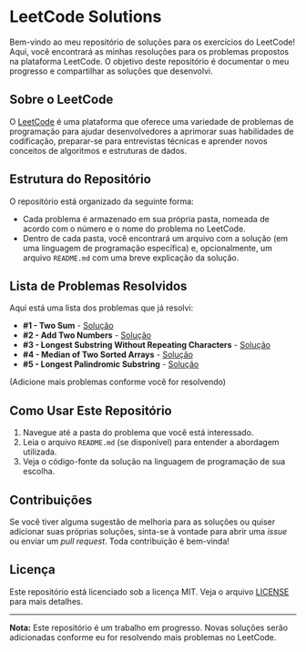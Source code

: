 # LeetCode Solutions

Bem-vindo ao meu repositório de soluções para os exercícios do LeetCode! Aqui, você encontrará as minhas resoluções para os problemas propostos na plataforma LeetCode. O objetivo deste repositório é documentar o meu progresso e compartilhar as soluções que desenvolvi.

## Sobre o LeetCode

O [LeetCode](https://leetcode.com/) é uma plataforma que oferece uma variedade de problemas de programação para ajudar desenvolvedores a aprimorar suas habilidades de codificação, preparar-se para entrevistas técnicas e aprender novos conceitos de algoritmos e estruturas de dados.

## Estrutura do Repositório

O repositório está organizado da seguinte forma:

- Cada problema é armazenado em sua própria pasta, nomeada de acordo com o número e o nome do problema no LeetCode.
- Dentro de cada pasta, você encontrará um arquivo com a solução (em uma linguagem de programação específica) e, opcionalmente, um arquivo `README.md` com uma breve explicação da solução.

## Lista de Problemas Resolvidos

Aqui está uma lista dos problemas que já resolvi:

- **#1 - Two Sum** - [Solução](/twosum/)
- **#2 - Add Two Numbers** - [Solução](/2-add-two-numbers/)
- **#3 - Longest Substring Without Repeating Characters** - [Solução](/3-longest-substring-without-repeating-characters/)
- **#4 - Median of Two Sorted Arrays** - [Solução](/4-median-of-two-sorted-arrays/)
- **#5 - Longest Palindromic Substring** - [Solução](/5-longest-palindromic-substring/)

(Adicione mais problemas conforme você for resolvendo)

## Como Usar Este Repositório

1. Navegue até a pasta do problema que você está interessado.
2. Leia o arquivo `README.md` (se disponível) para entender a abordagem utilizada.
3. Veja o código-fonte da solução na linguagem de programação de sua escolha.

## Contribuições

Se você tiver alguma sugestão de melhoria para as soluções ou quiser adicionar suas próprias soluções, sinta-se à vontade para abrir uma *issue* ou enviar um *pull request*. Toda contribuição é bem-vinda!

## Licença

Este repositório está licenciado sob a licença MIT. Veja o arquivo [LICENSE](LICENSE) para mais detalhes.

---

**Nota:** Este repositório é um trabalho em progresso. Novas soluções serão adicionadas conforme eu for resolvendo mais problemas no LeetCode.
